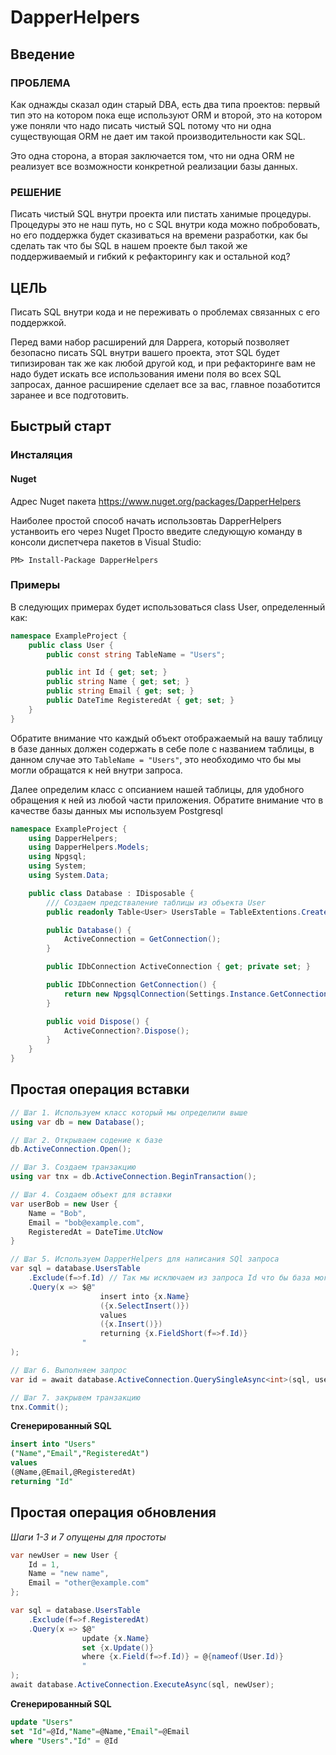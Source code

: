 # DapperHelpers

## Введение


### ПРОБЛЕМА

Как однажды сказал один старый DBA, есть два типа проектов: первый тип это на котором пока еще используют ORM и второй, это на котором уже поняли что надо писать чистый SQL потому что ни одна существующая ORM не дает им такой производительности как SQL.

Это одна сторона, а вторая заключается том, что ни одна ORM не реализует все возможности конкретной реализации базы данных.


### РЕШЕНИЕ

Писать чистый SQL внутри проекта или пистать ханимые процедуры. Процедуры это не наш путь, но с SQL внутри кода можно побробовать, но его поддержка будет сказиваться на времени разработки, как бы сделать так что бы SQL в нашем проекте был такой же поддерживаемый и гибкий к рефакторингу как и остальной код? 



## ЦЕЛЬ

Писать SQL внутри кода и не переживать о проблемах связанных с его поддержкой.


Перед вами набор расширений для Dappera, который позволяет безопасно писать SQL внутри вашего проекта, этот SQL будет типизирован так же как любой другой код, и при рефакторинге вам не надо будет искать все использования имени поля во всех SQL запросах, данное расширение сделает все за вас, главное позаботится заранее и все подготовить.


## Быстрый старт


### Инсталяция

#### Nuget

Адрес Nuget пакета
https://www.nuget.org/packages/DapperHelpers

Наиболее простой способ начать использовтаь DapperHelpers устанвоить его через Nuget
Просто введите следующую команду в консоли диспетчера пакетов в Visual Studio:

```
PM> Install-Package DapperHelpers

```

### Примеры

В следующих примерах будет использоваться class User, определенный как:

```csharp
namespace ExampleProject {
    public class User {
        public const string TableName = "Users";

        public int Id { get; set; }
        public string Name { get; set; }
        public string Email { get; set; }
        public DateTime RegisteredAt { get; set; }
    }
}
```

Обратите внимание что каждый объект отображаемый на вашу таблицу в базе данных должен содержать в себе поле с названием таблицы, в данном случае это `TableName = "Users"`, это необходимо что бы мы могли обращатся к ней внутри запроса.

Далее определим класс с опсианием нашей таблицы, для удобного обращения к ней из любой части приложения.
Обратите внимание что в качестве базы данных мы используем Postgresql

```csharp
namespace ExampleProject {
    using DapperHelpers;
    using DapperHelpers.Models;
    using Npgsql;
    using System;
    using System.Data;

	public class Database : IDisposable {
        /// Создаем предстваление таблицы из объекта User
		public readonly Table<User> UsersTable = TableExtentions.Create<User>(User.TableName);

		public Database() {
			ActiveConnection = GetConnection();
		}

		public IDbConnection ActiveConnection { get; private set; }

		public IDbConnection GetConnection() {
			return new NpgsqlConnection(Settings.Instance.GetConnectionString());
		}

		public void Dispose() {
			ActiveConnection?.Dispose();
		}
	}
}
```

## Простая операция вставки

```csharp
// Шаг 1. Используем класс который мы определили выше
using var db = new Database();

// Шаг 2. Открываем содение к базе
db.ActiveConnection.Open();

// Шаг 3. Создаем транзакцию
using var tnx = db.ActiveConnection.BeginTransaction();

// Шаг 4. Создаем объект для вставки
var userBob = new User {
    Name = "Bob",
    Email = "bob@example.com",
    RegisteredAt = DateTime.UtcNow
}

// Шаг 5. Используем DapperHelpers для написания SQl запроса
var sql = database.UsersTable
    .Exclude(f=>f.Id) // Так мы исключаем из запроса Id что бы база могла его назначить сама
    .Query(x => $@"
                    insert into {x.Name} 
                    ({x.SelectInsert()})
                    values
                    ({x.Insert()})
                    returning {x.FieldShort(f=>f.Id)} 
                "
);

// Шаг 6. Выполняем запрос
var id = await database.ActiveConnection.QuerySingleAsync<int>(sql, user);

// Шаг 7. закрывем транзакцию
tnx.Commit();

```

**Сгенерированный SQL**

```sql
insert into "Users"
("Name","Email","RegisteredAt")
values
(@Name,@Email,@RegisteredAt)
returning "Id"
```


## Простая операция обновления

*Шаги 1-3 и 7 опущены для простоты*

```csharp
var newUser = new User {
    Id = 1,
    Name = "new name",
    Email = "other@example.com"
};

var sql = database.UsersTable
    .Exclude(f=>f.RegisteredAt)
    .Query(x => $@"
                update {x.Name} 
                set {x.Update()}
                where {x.Field(f=>f.Id)} = @{nameof(User.Id)}
                "
);
await database.ActiveConnection.ExecuteAsync(sql, newUser);
```

**Сгенерированный SQL**

```sql
update "Users"
set "Id"=@Id,"Name"=@Name,"Email"=@Email
where "Users"."Id" = @Id
```


